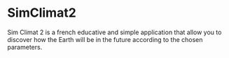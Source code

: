 # SimClimat2
Sim Climat 2 is a french educative and simple application that allow you to discover how the Earth will be in the future according to the chosen parameters.
